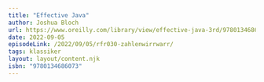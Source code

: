 ```yaml
---
title: "Effective Java"
author: Joshua Bloch
url: https://www.oreilly.com/library/view/effective-java-3rd/9780134686097/
date: 2022-09-05
episodeLink: /2022/09/05/rfr030-zahlenwirrwarr/
tags: klassiker
layout: layout/content.njk
isbn: "9780134686073"
---
```

